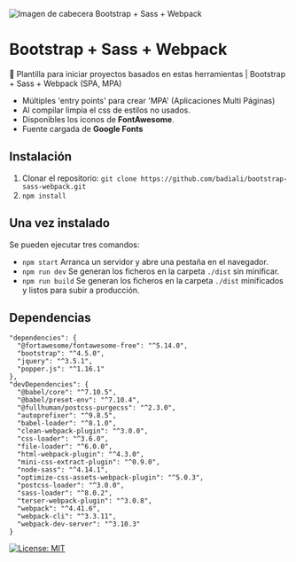 ![Imagen de cabecera Bootstrap + Sass + Webpack](https://repository-images.githubusercontent.com/241963852/02a9dc00-5955-11ea-9e47-506b9d2fa5bf "Imagen de cabecera Bootstrap + Sass + Webpack")

# Bootstrap + Sass + Webpack
🚀 Plantilla para iniciar proyectos basados en estas herramientas | Bootstrap + Sass + Webpack (SPA, MPA)

- Múltiples 'entry points' para crear 'MPA' (Aplicaciones Multi Páginas)
- Al compilar limpia el css de estilos no usados.
- Disponibles los iconos de **FontAwesome**.
- Fuente cargada de **Google Fonts**

## Instalación

1. Clonar el repositorio: `git clone https://github.com/badiali/bootstrap-sass-webpack.git`
2. `npm install`

## Una vez instalado

Se pueden ejecutar tres comandos:

- `npm start` Arranca un servidor y abre una pestaña en el navegador.
- `npm run dev` Se generan los ficheros en la carpeta `./dist` sin minificar.
- `npm run build` Se generan los ficheros en la carpeta `./dist` minificados y listos para subir a producción.

## Dependencias

```
"dependencies": {
  "@fortawesome/fontawesome-free": "^5.14.0",
  "bootstrap": "^4.5.0",
  "jquery": "^3.5.1",
  "popper.js": "^1.16.1"
},
"devDependencies": {
  "@babel/core": "^7.10.5",
  "@babel/preset-env": "^7.10.4",
  "@fullhuman/postcss-purgecss": "^2.3.0",
  "autoprefixer": "^9.8.5",
  "babel-loader": "^8.1.0",
  "clean-webpack-plugin": "^3.0.0",
  "css-loader": "^3.6.0",
  "file-loader": "^6.0.0",
  "html-webpack-plugin": "^4.3.0",
  "mini-css-extract-plugin": "^0.9.0",
  "node-sass": "^4.14.1",
  "optimize-css-assets-webpack-plugin": "^5.0.3",
  "postcss-loader": "^3.0.0",
  "sass-loader": "^8.0.2",
  "terser-webpack-plugin": "^3.0.8",
  "webpack": "^4.41.6",
  "webpack-cli": "^3.3.11",
  "webpack-dev-server": "^3.10.3"
}
```

[![License: MIT](https://img.shields.io/badge/License-MIT-yellow.svg)](https://opensource.org/licenses/MIT)